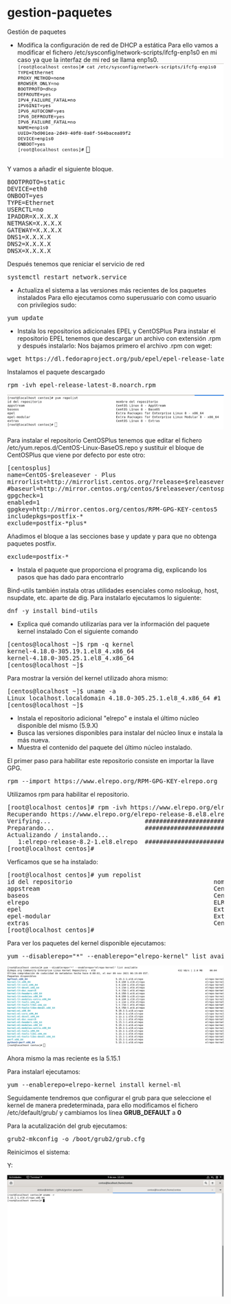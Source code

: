 # gestion-paquetes
Gestión de paquetes

* Modifica la configuración de red de DHCP a estática
Para ello vamos a modificar el fichero /etc/sysconfig/network-scripts/ifcfg-enp1s0 en mi caso ya que la interfaz de mi red se llama enp1s0.
![conf_red](/images/conf_red.png)

Y vamos a añadir el siguiente bloque.
<pre>BOOTPROTO=static
DEVICE=eth0
ONBOOT=yes
TYPE=Ethernet
USERCTL=no
IPADDR=X.X.X.X
NETMASK=X.X.X.X
GATEWAY=X.X.X.X
DNS1=X.X.X.X
DNS2=X.X.X.X
DNSX=X.X.X.X</pre>

Después tenemos que reniciar el servicio de red
<pre>systemctl restart network.service</pre>

* Actualiza el sistema a las versiones más recientes de los paquetes instalados
Para ello ejecutamos como superusuario con como usuario con privilegios sudo:
<pre>yum update</pre>
* Instala los repositorios adicionales EPEL y CentOSPlus
Para instalar el repositorio EPEL tenemos que descargar un archivo con extensión .rpm y después instalarlo:
Nos bajamos primero el archivo .rpm con wget:
<pre>wget https://dl.fedoraproject.org/pub/epel/epel-release-latest-8.noarch.rpm</pre>
Instalamos el paquete descargado
<pre>rpm -ivh epel-release-latest-8.noarch.rpm</pre>

![yumprepolist](/images/yumrepolist.png)

Para instalar el repositorio CentOSPlus tenemos que editar el fichero /etc/yum.repos.d/CentOS-Linux-BaseOS.repo  y sustituir el bloque de CentOSPlus que viene por defecto por este otro:

<pre>[centosplus]
name=CentOS-$releasever - Plus
mirrorlist=http://mirrorlist.centos.org/?release=$releasever&arch=$basearch&repo=centosplus
#baseurl=http://mirror.centos.org/centos/$releasever/centosplus/$basearch/
gpgcheck=1
enabled=1
gpgkey=http://mirror.centos.org/centos/RPM-GPG-KEY-centos5
includepkgs=postfix-*
exclude=postfix-*plus*
</pre>

Añadimos el bloque a las secciones base y update y para que no obtenga paquetes postfix.

<pre>exclude=postfix-*</pre>


* Instala el paquete que proporciona el programa dig, explicando los pasos que has dado para encontrarlo

Bind-utils también instala otras utilidades esenciales como nslookup, host, nsupdate, etc. aparte de dig.
Para instalarlo ejecutamos lo siguiente:
<pre>dnf -y install bind-utils</pre>

* Explica qué comando utilizarías para ver la información del paquete kernel instalado
Con el siguiente comando
<pre>[centos@localhost ~]$ rpm -q kernel
kernel-4.18.0-305.19.1.el8_4.x86_64
kernel-4.18.0-305.25.1.el8_4.x86_64
[centos@localhost ~]$ </pre>
Para mostrar la versión del kernel utilizado ahora mismo:
<pre>[centos@localhost ~]$ uname -a
Linux localhost.localdomain 4.18.0-305.25.1.el8_4.x86_64 #1 SMP Wed Nov 3 10:29:07 UTC 2021 x86_64 x86_64 x86_64 GNU/Linux
[centos@localhost ~]$</pre> 
* Instala el repositorio adicional "elrepo" e instala el último núcleo disponible del mismo (5.9.X)
* Busca las versiones disponibles para instalar del núcleo linux e instala la más nueva.
* Muestra el contenido del paquete del último núcleo instalado.

El primer paso para habilitar este repositorio consiste en importar la llave GPG.
<pre>rpm --import https://www.elrepo.org/RPM-GPG-KEY-elrepo.org</pre>
Utilizamos rpm para habilitar el repositorio.
<pre>[root@localhost centos]# rpm -ivh https://www.elrepo.org/elrepo-release-8.el8.elrepo.noarch.rpm
Recuperando https://www.elrepo.org/elrepo-release-8.el8.elrepo.noarch.rpm
Verifying...                          ################################# [100%]
Preparando...                         ################################# [100%]
Actualizando / instalando...
   1:elrepo-release-8.2-1.el8.elrepo  ################################# [100%]
[root@localhost centos]# 
</pre>
Verficamos que se ha instalado:
<pre>[root@localhost centos]# yum repolist
id del repositorio                                       nombre del repositorio
appstream                                                CentOS Linux 8 - AppStream
baseos                                                   CentOS Linux 8 - BaseOS
elrepo                                                   ELRepo.org Community Enterprise Linux Repository - el8
epel                                                     Extra Packages for Enterprise Linux 8 - x86_64
epel-modular                                             Extra Packages for Enterprise Linux Modular 8 - x86_64
extras                                                   CentOS Linux 8 - Extras
[root@localhost centos]#</pre> 
Para ver los paquetes del kernel disponible ejecutamos:
<pre>yum --disablerepo="*" --enablerepo="elrepo-kernel" list available</pre>

![kernel](/images/kernel.png)

Ahora mismo la mas reciente es la 5.15.1

Para instalarl ejecutamos:

<pre>yum --enablerepo=elrepo-kernel install kernel-ml</pre>

Seguidamente tendremos que configurar el grub para que seleccione el kernel de manera predeterminada, para ello modificamos el fichero /etc/default/grub/ y cambiamos los línea **GRUB_DEFAULT** a **0**

Para la acutalización del grub ejecutamos:
<pre>grub2-mkconfig -o /boot/grub2/grub.cfg</pre>

Reinicimos el sistema:

Y:

![kernelnuevo](/images/kernelnuevo.png)

